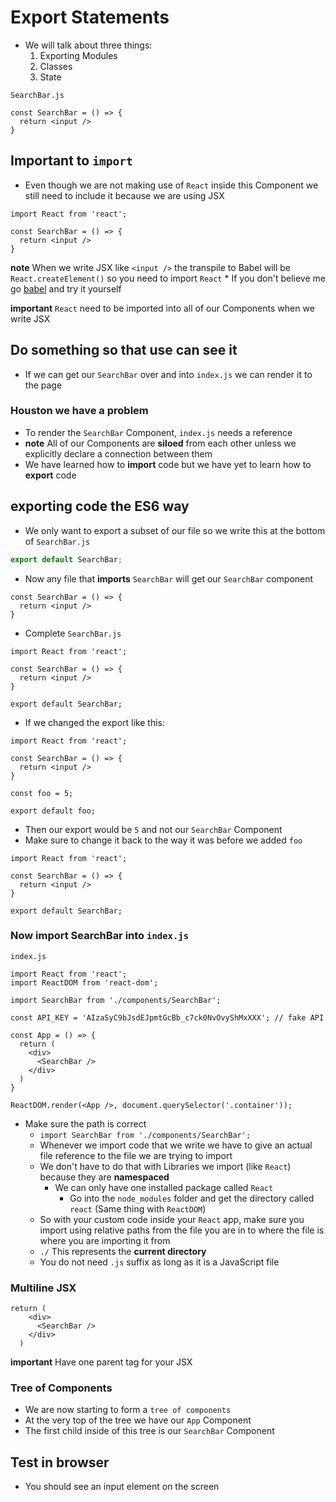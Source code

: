 # Export Statements
* We will talk about three things:
    1. Exporting Modules
    2. Classes
    3. State

`SearchBar.js`

```
const SearchBar = () => {
  return <input />
}
```

## Important to `import` 
* Even though we are not making use of `React` inside this Component we still need to include it because we are using JSX

```
import React from 'react';

const SearchBar = () => {
  return <input />
}
```

**note** When we write JSX like `<input />` the transpile to Babel will be `React.createElement()` so you need to import `React`
    * If you don't believe me go [babel](https://babeljs.io/repl) and try it yourself

**important** `React` need to be imported into all of our Components when we write JSX

## Do something so that use can see it
* If we can get our `SearchBar` over and into `index.js` we can render it to the page

### Houston we have a problem
* To render the `SearchBar` Component, `index.js` needs a reference
* **note** All of our Components are **siloed** from each other unless we explicitly declare a connection between them
* We have learned how to **import** code but we have yet to learn how to **export** code 

## exporting code the ES6 way
* We only want to export a subset of our file so we write this at the bottom of `SearchBar.js`

```js
export default SearchBar;
```

* Now any file that **imports** `SearchBar` will get our `SearchBar` component

```
const SearchBar = () => {
  return <input />
}
```

* Complete `SearchBar.js`

```
import React from 'react';

const SearchBar = () => {
  return <input />
}

export default SearchBar;
```

* If we changed the export like this:

```
import React from 'react';

const SearchBar = () => {
  return <input />
}

const foo = 5;

export default foo;
```

* Then our export would be `5` and not our `SearchBar` Component
* Make sure to change it back to the way it was before we added `foo`

```
import React from 'react';

const SearchBar = () => {
  return <input />
}

export default SearchBar;
```

### Now import SearchBar into `index.js`
`index.js`

```
import React from 'react';
import ReactDOM from 'react-dom';

import SearchBar from './components/SearchBar';

const API_KEY = 'AIzaSyC9bJsdEJpmtGcBb_c7ck0NvOvyShMxXXX'; // fake API

const App = () => {
  return (
    <div>
      <SearchBar />
    </div>
  )
}

ReactDOM.render(<App />, document.querySelector('.container'));
```

* Make sure the path is correct
    - `import SearchBar from './components/SearchBar';`
    - Whenever we import code that we write we have to give an actual file reference to the file we are trying to import
    - We don't have to do that with Libraries we import (like `React`) because they are **namespaced**
        + We can only have one installed package called `React`
            * Go into the `node_modules` folder and get the directory called `react` (Same thing with `ReactDOM`)
    - So with your custom code inside your `React` app, make sure you import using relative paths from the file you are in to where the file is where you are importing it from
    - `./` This represents the **current directory**
    - You do not need `.js` suffix as long as it is a JavaScript file

### Multiline JSX
```
return (
    <div>
      <SearchBar />
    </div>
  )
```

**important** Have one parent tag for your JSX

### Tree of Components
* We are now starting to form a `tree of components`
* At the very top of the tree we have our `App` Component
* The first child inside of this tree is our `SearchBar` Component

## Test in browser
* You should see an input element on the screen
